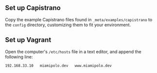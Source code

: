 ## Set up Capistrano
Copy the example Capistrano files found in 
`_meta/examples/capistrano` to the `config` 
directory, customizing them to fit your 
environment.

## Set up Vagrant
Open the computer's `/etc/hosts` file in a text 
editor, and append the following line:
```
192.168.33.10	miamipolo.dev	www.miamipolo.dev
```
